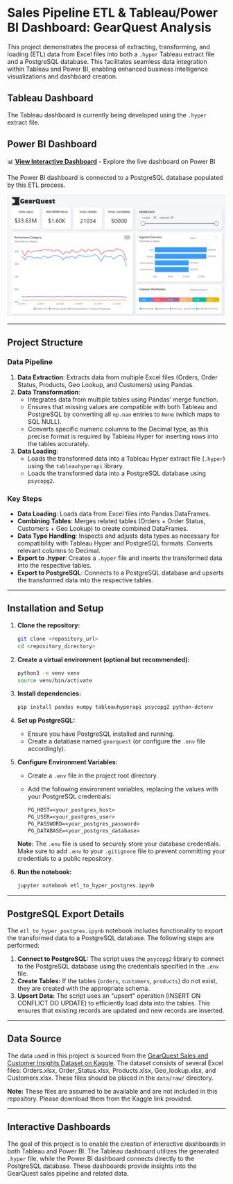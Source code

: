 # Sales Pipeline ETL & Tableau/Power BI Dashboard: GearQuest Analysis

This project demonstrates the process of extracting, transforming, and loading (ETL) data from Excel files into both a `.hyper` Tableau extract file and a PostgreSQL database. This facilitates seamless data integration within Tableau and Power BI, enabling enhanced business intelligence visualizations and dashboard creation.

## Tableau Dashboard

The Tableau dashboard is currently being developed using the `.hyper` extract file.

## Power BI Dashboard

📊 **[View Interactive Dashboard](https://app.powerbi.com/view?r=eyJrIjoiNmYyZjMyNWMtYmE1OS00MjRlLWIxMzAtZjJlMmU4ZWQ4NmFhIiwidCI6IjVkNGNmODgzLTJlMzQtNGZlNi04ZDExLWE0ZWE5NTk0ZTQ0YyIsImMiOjF9)** - Explore the live dashboard on Power BI

The Power BI dashboard is connected to a PostgreSQL database populated by this ETL process.

![GearQuest Sales Dashboard](dashboard.png)

---

## Project Structure

### **Data Pipeline**

1.  **Data Extraction**: Extracts data from multiple Excel files (Orders, Order Status, Products, Geo Lookup, and Customers) using Pandas.
2.  **Data Transformation**:
    -   Integrates data from multiple tables using Pandas' merge function.
    -   Ensures that missing values are compatible with both Tableau and PostgreSQL by converting all `np.nan` entries to `None` (which maps to SQL NULL).
    -   Converts specific numeric columns to the Decimal type, as this precise format is required by Tableau Hyper for inserting rows into the tables accurately.
3.  **Data Loading**:
    -   Loads the transformed data into a Tableau Hyper extract file (`.hyper`) using the `tableauhyperapi` library.
    -   Loads the transformed data into a PostgreSQL database using `psycopg2`.

### **Key Steps**

-   **Data Loading**: Loads data from Excel files into Pandas DataFrames.
-   **Combining Tables**: Merges related tables (Orders + Order Status, Customers + Geo Lookup) to create combined DataFrames.
-   **Data Type Handling**: Inspects and adjusts data types as necessary for compatibility with Tableau Hyper and PostgreSQL formats. Converts relevant columns to Decimal.
-   **Export to .hyper**: Creates a `.hyper` file and inserts the transformed data into the respective tables.
-   **Export to PostgreSQL**: Connects to a PostgreSQL database and upserts the transformed data into the respective tables.

---

## Installation and Setup

1.  **Clone the repository:**

    ```bash
    git clone <repository_url>
    cd <repository_directory>
    ```

2.  **Create a virtual environment (optional but recommended):**

    ```bash
    python3 -m venv venv
    source venv/bin/activate
    ```

3.  **Install dependencies:**

    ```bash
    pip install pandas numpy tableauhyperapi psycopg2 python-dotenv
    ```

4.  **Set up PostgreSQL:**

    -   Ensure you have PostgreSQL installed and running.
    -   Create a database named `gearquest` (or configure the `.env` file accordingly).

5.  **Configure Environment Variables:**

    -   Create a `.env` file in the project root directory.
    -   Add the following environment variables, replacing the values with your PostgreSQL credentials:

        ```
        PG_HOST=<your_postgres_host>
        PG_USER=<your_postgres_user>
        PG_PASSWORD=<your_postgres_password>
        PG_DATABASE=<your_postgres_database>
        ```

    **Note:**  The `.env` file is used to securely store your database credentials.  Make sure to add `.env` to your `.gitignore` file to prevent committing your credentials to a public repository.

6.  **Run the notebook:**

    ```bash
    jupyter notebook etl_to_hyper_postgres.ipynb
    ```

---

## PostgreSQL Export Details

The `etl_to_hyper_postgres.ipynb` notebook includes functionality to export the transformed data to a PostgreSQL database.  The following steps are performed:

1.  **Connect to PostgreSQL:**  The script uses the `psycopg2` library to connect to the PostgreSQL database using the credentials specified in the `.env` file.
2.  **Create Tables:**  If the tables (`orders`, `customers`, `products`) do not exist, they are created with the appropriate schema.
3.  **Upsert Data:**  The script uses an "upsert" operation (INSERT ON CONFLICT DO UPDATE) to efficiently load data into the tables.  This ensures that existing records are updated and new records are inserted.

---

## Data Source

The data used in this project is sourced from the [GearQuest Sales and Customer Insights Dataset on Kaggle](https://www.kaggle.com/datasets/dipunmohapatra/gearquest-sales-and-customer-insights-dataset). The dataset consists of several Excel files: Orders.xlsx, Order\_Status.xlsx, Products.xlsx, Geo\_lookup.xlsx, and Customers.xlsx. These files should be placed in the `data/raw/` directory.

**Note:** These files are assumed to be available and are not included in this repository. Please download them from the Kaggle link provided.

---

## Interactive Dashboards

The goal of this project is to enable the creation of interactive dashboards in both Tableau and Power BI. The Tableau dashboard utilizes the generated `.hyper` file, while the Power BI dashboard connects directly to the PostgreSQL database. These dashboards provide insights into the GearQuest sales pipeline and related data.
